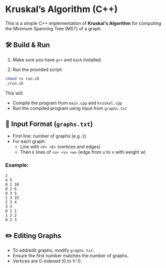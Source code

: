 # Kruskal’s Algorithm (C++)

This is a simple C++ implementation of **Kruskal's Algorithm** for computing the Minimum Spanning Tree (MST) of a graph.

## 🛠 Build & Run

1. Make sure you have `g++` and `bash` installed.

2. Run the provided script:

```bash
chmod +x run.sh
./run.sh
```

This will:
- Compile the program from `main.cpp` and `kruskal.cpp`
- Run the compiled program using input from `graphs.txt`

## 📄 Input Format (`graphs.txt`)

- First line: number of graphs (e.g. `2`)
- For each graph:
  - Line with `<V> <E>` (vertices and edges)
  - Then `E` lines of `<u> <v> <w>` (edge from u to v with weight w)

### Example:
```
2
4 5
0 1 10
0 2 6
0 3 5
1 3 15
2 3 4
3 3
0 1 1
1 2 2
0 2 3
```

## ✏️ Editing Graphs

- To add/edit graphs, modify `graphs.txt`.
- Ensure the first number matches the number of graphs.
- Vertices are 0-indexed (0 to V-1).

